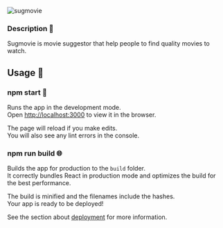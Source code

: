 ![sugmovie](https://user-images.githubusercontent.com/62483343/112029557-aa361580-8b39-11eb-8efd-bb73ab1e017d.png)

### Description 📝
Sugmovie is movie suggestor that help people to find quality movies to watch.

## Usage 🔧

### npm start 🚀

Runs the app in the development mode.\
Open [http://localhost:3000](http://localhost:3000) to view it in the browser.

The page will reload if you make edits.\
You will also see any lint errors in the console.

### npm run build 🌐

Builds the app for production to the `build` folder.\
It correctly bundles React in production mode and optimizes the build for the best performance.

The build is minified and the filenames include the hashes.\
Your app is ready to be deployed!

See the section about [deployment](https://facebook.github.io/create-react-app/docs/deployment) for more information.
